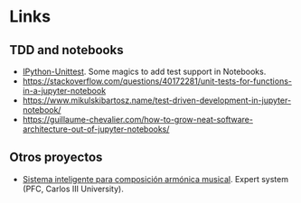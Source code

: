 # Links

## TDD and notebooks

* [IPython-Unittest](https://github.com/JoaoFelipe/ipython-unittest). Some magics to add test support in Notebooks.
* https://stackoverflow.com/questions/40172281/unit-tests-for-functions-in-a-jupyter-notebook
* https://www.mikulskibartosz.name/test-driven-development-in-jupyter-notebook/
* https://guillaume-chevalier.com/how-to-grow-neat-software-architecture-out-of-jupyter-notebooks/

## Otros proyectos

* [Sistema inteligente para composición armónica musical](https://e-archivo.uc3m.es/bitstream/handle/10016/11177/Sistema%20inteligente%20para%20composicion%20armonica%20musical.pdf?sequence=1&isAllowed=y). Expert system (PFC, Carlos III University).

